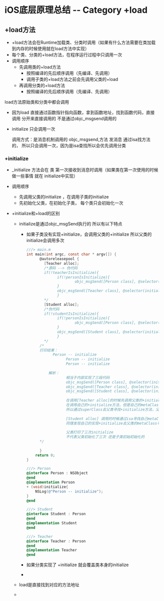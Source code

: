 # iOS底层原理总结 -- Category +load

## +load方法

- +load方法会在Runtime加载类、分类时调用（如果有什么方法需要在类加载到内存的时候使用就在load方法中实现）
- 每个类、分类的+load方法，在程序运行过程中只调用一次
- 调用顺序
  - 先调用类的+load方法
    - 按照编译的先后顺序调用（先编译、先调用）
    - 调用子类的+load方法之前会先调用父类的+load
  - 再调用分类的+load方法
    - 按照编译的先后顺序调用（先编译、先调用）

load方法原始类和分类中都会调用

- 因为load 直接通过函数指针指向函数，拿到函数地址，找到函数代码，直接调用  分开来直接调用的 不是通过objc_msgsend调用的

- initialize 只会调用一次

  调用方式：是消息机制调用的  objc_msgsend,方法 发消息 通过isa找方法的， 所以只会调用一次，因为是isa查找所以会优先调用分类

### +initialize

- _initialize 方法会在 类 第一次接收到消息时调用（如果类在第一次使用的时候做一些事情  就在 initialize中实现）
- 调用顺序
  - 先调用父类的initialize ，在调用子类的initialize
  - 先初始化父类，在初始化子类， 每个类只会初始化一次	



- +initialize和+load的区别

  - initialize是通过objc_msgSend执行的 所以有以下特点

    - 如果子类没有实现+initialize，会调用父类的+initialize  所以父类的initialize会调用多次

      ```objective-c
      ///> main.m
      int main(int argc, const char * argv[]) {
      		@autoreleasepool {
              [Teacher alloc];
              /*源码 --> 伪代码
              if(!teacherIsInitialize){
              		if(!personIsInitialize){
      		        		objc_msgSend([Person class], @selector(initialize));
              		}
              		objc_msgSend([Teacher class], @selector(initialize));
      				}
              */
              [Student alloc];
           	  /*伪代码
              if(!studentIsInitialize){
              		if(!personIsInitialize){
      		        		objc_msgSend([Person class], @selector(initialize));
              		}
              		objc_msgSend([Student class], @selector(initialize));
      				}
              */
            /*
            打印结果：
      		      Person -- initialize
      					Person -- initialize
      					Person -- initialize
      					
      			解析： 
      					相当于内部实现了三段代码
      					objc_msgSend([Person class], @selector(initialize));
      					objc_msgSend([Teacher class], @selector(initialize));
      					objc_msgSend([Student class], @selector(initialize));
      						
      					在调用[Teacher alloc]的时候先调用父类的+initialize方法
      					在调用自己的+initialize方法，但是自己的metaClass中没有实现+initialize方法
      					所以通过superClass去父类寻找+initialize方法，父类有则调用父类的
      						
      					[Student alloc] 调用的时候通过isa寻找自己metaClass类中的+initialize方法
      					同理发现自己的实现+initialize去父类的metaClass寻找，父类中有所以调用了父类的。
      						
      					父类打印了三次initialize
      					不代表父类初始化了三次 还是子类初始初始化的
            */
            
      		}
          return 0;
      }
      
      ///> Person
      @interface Person : NSObject
      @end
      @implementation Person
      + (void)initialize{
          NSLog(@"Person -- initialize");
      }
      @end
      
      ///> Student
      @interface Student : Person
      @end
      @implementation Student
      @end
      
      ///> Teacher
      @interface Teacher : Person
      @end
      @implementation Teacher
      @end
      ```

      

    - 如果分类实现了 +initialize 就会覆盖类本身的initialize

    - 

  - load是直接找到对应的方法地址

  - 

